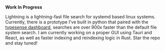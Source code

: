 **Work In Progress**

Lightning is a lightning-fast file search for systemd based linux systems. Currently, there is a prototype I've built in python that paired with the [typesense dashboard]([url](https://github.com/bfritscher/typesense-dashboard)https://github.com/bfritscher/typesense-dashboard), searches are over 900x faster than the default file system search. I am currently working on a proper GUI using Tauri and React, as well as faster indexing and reindexing logic in Rust. Star the repo and stay tuned!
